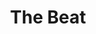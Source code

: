 ---
title: "The Beat"
summary: "2 Tone Ska revival group formed in 1978 in Birmingham, England by guitarist/vocalist with and along with rapper/toaster , drummer and veteran Jamaican saxophonist . As there was an eponymous US group emerging at the time they were forced to use the names The English Beat on their North American releases and The British Beat briefly in Australia. The band enjoyed immediate chart success and established their own record label . After the split in 1983, Steele and Cox went on to form and later while Wakeling, Ranking Roger and Saxa formed . Saxa and Everett Morton also formed , with some guest appearances by Ranking Roger who also joined members of in . Until recently, two different versions of the band toured fairly frequently: \"The English Beat starring Dave Wakeling\" and \"The Beat with Ranking Roger\" The latter group ended with the death of Ranking Roger in Spring of 2019."
image: "the-beat.jpg"
---